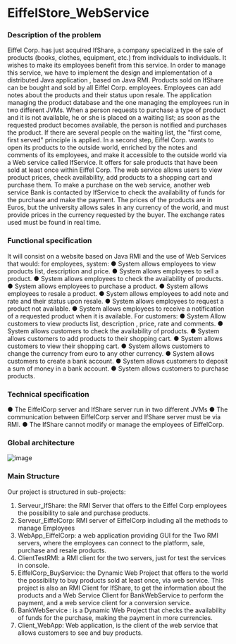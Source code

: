 # EiffelStore_WebService
### Description of the problem
Eiffel Corp. has just acquired IfShare, a company specialized in the sale of products (books, clothes, equipment, etc.) from individuals to individuals. It wishes to make its employees benefit from this service.
In order to manage this service, we have to implement the design and implementation of a distributed Java application , based on Java RMI. Products sold on IfShare can be bought and sold by all Eiffel Corp. employees. Employees can add notes about the products and their status upon resale. The application managing the product database and the one managing the employees run in two different JVMs.
When a person requests to purchase a type of product and it is not available, he or she is placed on a waiting list; as soon as the requested product becomes available, the person is notified and purchases the product. If there are several people on the waiting list, the "first come, first served" principle is applied.
In a second step, Eiffel Corp. wants to open its products to the outside world, enriched by the notes and comments of its employees, and make it accessible to the outside world via a Web service called IfService. It offers for sale products that have been sold at least once within Eiffel Corp. The web service allows users to view product prices, check availability, add products to a shopping cart and purchase them. To make a purchase on the web service, another web service Bank is contacted by IfService to check the availability of funds for the purchase and make the payment. The prices of the products are in Euros, but the university allows sales in any currency of the world, and must provide prices in the currency requested by the buyer. The exchange rates used must be found in real time.
### Functional specification
It will consist on a website based on Java RMI and the use of Web Services that would:
for employees, system:
● System allows employees to view products list, description and price.
● System allows employees to sell a product.
● System allows employees to check the availability of products.
● System allows employees to purchase a product.
● System allows employees to resale a product.
● System allows employees to add note and rate and their status upon resale.
● System allows employees to request a product not available.
● System allows employees to receive a notification of a requested product when it is available.
For customers:
● System Allow customers to view products list, description , price, rate and comments.
● System allows customers to check the availability of products.
● System allows customers to add products to their shopping cart.
● System allows customers to view their shopping cart.
● System allows customers to change the currency from euro to any other currency.
● System allows customers to create a bank account.
● System allows customers to deposit a sum of money in a bank account.
● System allows customers to purchase products.
### Technical specification
● The EiffelCorp server and IfShare server run in two different JVMs
● The communication between EiffelCorp server and IfShare server must be via RMI.
● The IfShare cannot modify or manage the employees of EiffelCorp.

### Global architecture

![image](https://user-images.githubusercontent.com/17782939/151020288-54f382cb-8690-439b-923a-a8be1534f98b.png)


### Main Structure
Our project is structured in sub-projects:
1. Serveur_IfShare: the RMI Server that offers to the Eiffel Corp employees the possibility to sale and purchase products.
2. Serveur_EiffelCorp: RMI server of EiffelCorp including all the methods to manage Employees
3. WebApp_EiffelCorp: a web application providing GUI for the Two RMI servers, where the employees can connect to the platform, sale, purchase and resale products.
4. ClientTestRMI: a RMI client for the two servers, just for test the services in console.
5. EiffelCorp_BuyService: the Dynamic Web Project that offers to the world the possibility to buy products sold at least once, via web service. This project is also an RMI Client for IfShare, to get the information about the products and a Web Service Client for BankWebService to perform the payment, and a web service client for a conversion service.
6. BankWebService : is a Dynamic Web Project that checks the availability of funds for the purchase, making the payment in more currencies.
7. Client_WebApp: Web application, is the client of the web service that allows customers to see and buy products.
